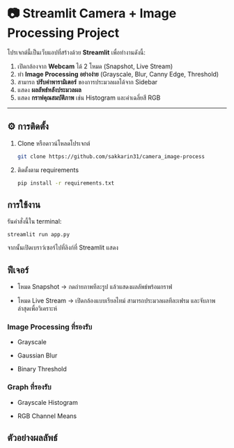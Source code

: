 # 📷 Streamlit Camera + Image Processing Project  

โปรเจกต์นี้เป็นเว็บแอปที่สร้างด้วย **Streamlit** เพื่อทำงานดังนี้:  
1. เปิดกล้องจาก **Webcam** ได้ 2 โหมด (Snapshot, Live Stream)  
2. ทำ **Image Processing อย่างง่าย** (Grayscale, Blur, Canny Edge, Threshold)  
3. สามารถ **ปรับค่าพารามิเตอร์** ของการประมวลผลได้จาก Sidebar  
4. แสดง **ผลลัพธ์หลังประมวลผล**  
5. แสดง **กราฟคุณสมบัติภาพ** เช่น Histogram และค่าเฉลี่ยสี RGB  

---

## ⚙️ การติดตั้ง

1. Clone หรือดาวน์โหลดโปรเจกต์  
   ```bash
   git clone https://github.com/sakkarin31/camera_image-process
2. ติดตั้งตาม requirements
   ```bash
   pip install -r requirements.txt

## การใช้งาน

รันคำสั่งนี้ใน terminal:

    streamlit run app.py
จากนั้นเปิดเบราว์เซอร์ไปที่ลิงก์ที่ Streamlit แสดง

## ฟีเจอร์
- โหมด Snapshot → กดถ่ายภาพทีละรูป แล้วแสดงผลลัพธ์พร้อมกราฟ

- โหมด Live Stream → เปิดกล้องแบบเรียลไทม์ สามารถประมวลผลทีละเฟรม และจับภาพล่าสุดเพื่อวิเคราะห์

### Image Processing ที่รองรับ

- Grayscale

- Gaussian Blur

- Binary Threshold

### Graph ที่รองรับ

- Grayscale Histogram

- RGB Channel Means

## ตัวอย่างผลลัพธ์
